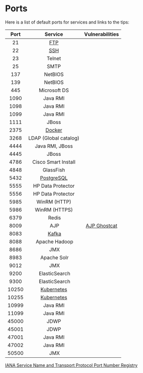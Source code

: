 Ports
=====


Here is a list of default ports for services and links to the tips:

|  Port |                  Service               |             Vulnerabilities            |
|:-----:|:--------------------------------------:|:--------------------------------------:|
|    21 | [FTP](ftp.md)                          |                                        |
|    22 | [SSH](ssh.md)                          |                                        |
|    23 | Telnet                                 |                                        |
|    25 | SMTP                                   |                                        |
|   137 | NetBIOS                                |                                        |
|   139 | NetBIOS                                |                                        |
|   445 | Microsoft DS                           |                                        |
|  1090 | Java RMI                               |                                        |
|  1098 | Java RMI                               |                                        |
|  1099 | Java RMI                               |                                        |
|  1111 | JBoss                                  |                                        |
|  2375 | [Docker](docker.md)                    |                                        |
|  3268 | LDAP (Global catalog)                  |                                        |
|  4444 | Java RMI, JBoss                        |                                        |
|  4445 | JBoss                                  |                                        |
|  4786 | Cisco Smart Install                    |                                        |
|  4848 | GlassFish                              |                                        |
|  5432 | [PostgreSQL](postgresql.md)            |                                        |
|  5555 | HP Data Protector                      |                                        |
|  5556 | HP Data Protector                      |                                        |
|  5985 | WinRM (HTTP)                           |                                        |
|  5986 | WinRM (HTTPS)                          |                                        |
|  6379 | Redis                                  |                                        |
|  8009 | AJP                                    | [AJP Ghostcat](cve/CVE-2020-1938.md)   |
|  8083 | [Kafka](kafka.md)                      |                                        |
|  8088 | Apache Hadoop                          |                                        |
|  8686 | JMX                                    |                                        |
|  8983 | Apache Solr                            |                                        |
|  9012 | JMX                                    |                                        |
|  9200 | ElasticSearch                          |                                        |
|  9300 | ElasticSearch                          |                                        |
| 10250 | [Kubernetes](kubernetes.md)            |                                        |
| 10255 | [Kubernetes](kubernetes.md)            |                                        |
| 10999 | Java RMI                               |                                        |
| 11099 | Java RMI                               |                                        |
| 45000 | JDWP                                   |                                        |
| 45001 | JDWP                                   |                                        |
| 47001 | Java RMI                               |                                        |
| 47002 | Java RMI                               |                                        |
| 50500 | JMX                                    |                                        |


[IANA Service Name and Transport Protocol Port Number Registry](https://www.iana.org/assignments/service-names-port-numbers/service-names-port-numbers.xhtml)
